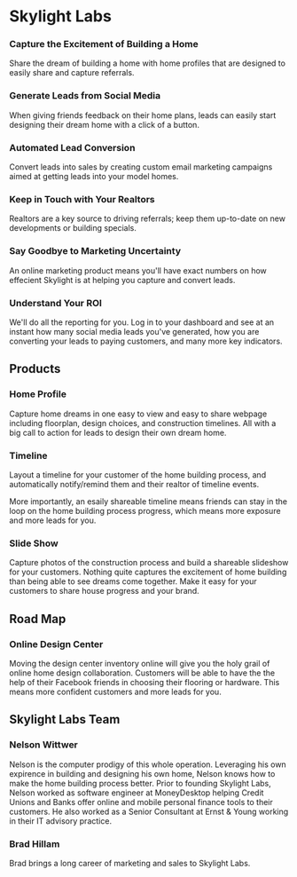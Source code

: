# Skylight Labs

### Capture the Excitement of Building a Home
Share the dream of building a home with home profiles that are 
designed to easily share and capture referrals.

### Generate Leads from Social Media
When giving friends feedback on their home plans, leads can easily start
designing their dream home with a click of a button.

### Automated Lead Conversion
Convert leads into sales by creating custom email marketing campaigns 
aimed at getting leads into your model homes.

### Keep in Touch with Your Realtors
Realtors are a key source to driving referrals; keep them up-to-date on
new developments or building specials.

### Say Goodbye to Marketing Uncertainty
An online marketing product means you'll have exact numbers on how
effecient Skylight is at helping you capture and convert leads.

### Understand Your ROI
We'll do all the reporting for you. Log in to your dashboard and see at
an instant how many social media leads you've generated, how you are
converting your leads to paying customers, and many more key indicators.

## Products

### Home Profile
Capture home dreams in one easy to view and easy to share webpage including
floorplan, design choices, and construction timelines. All with a big
call to action for leads to design their own dream home.

### Timeline
Layout a timeline for your customer of the home building process, and
automatically notify/remind them and their realtor of timeline events.

More importantly, an esaily shareable timeline means friends can stay in
the loop on the home building process progress, which means more exposure 
and more leads for you.

### Slide Show
Capture photos of the construction process and build a shareable
slideshow for your customers. Nothing quite captures the excitement of
home building than being able to see dreams come together. Make it
easy for your customers to share house progress and your brand.

## Road Map

### Online Design Center
Moving the design center inventory online will give you the holy grail
of online home design collaboration. Customers will be able to have the
the help of their Facebook friends in choosing their flooring or hardware.
This means more confident customers and more leads for you.

## Skylight Labs Team

### Nelson Wittwer
Nelson is the computer prodigy of this whole operation. Leveraging his
own expirence in building and designing his own home, Nelson knows how to 
make the home building process better. Prior to founding Skylight Labs, Nelson
worked as software engineer at MoneyDesktop helping Credit Unions and Banks
offer online and mobile personal finance tools to their customers. He also
worked as a Senior Consultant at Ernst & Young working in their IT advisory 
practice.

### Brad Hillam
Brad brings a long career of marketing and sales to Skylight Labs.
